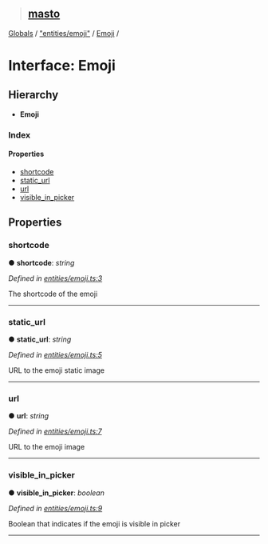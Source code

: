 > ## [masto](../README.md)

[Globals](../globals.md) / ["entities/emoji"](../modules/_entities_emoji_.md) / [Emoji](_entities_emoji_.emoji.md) /

# Interface: Emoji

## Hierarchy

* **Emoji**

### Index

#### Properties

* [shortcode](_entities_emoji_.emoji.md#shortcode)
* [static_url](_entities_emoji_.emoji.md#static_url)
* [url](_entities_emoji_.emoji.md#url)
* [visible_in_picker](_entities_emoji_.emoji.md#visible_in_picker)

## Properties

###  shortcode

● **shortcode**: *string*

*Defined in [entities/emoji.ts:3](https://github.com/neet/masto.js/blob/80b1796/src/entities/emoji.ts#L3)*

The shortcode of the emoji

___

###  static_url

● **static_url**: *string*

*Defined in [entities/emoji.ts:5](https://github.com/neet/masto.js/blob/80b1796/src/entities/emoji.ts#L5)*

URL to the emoji static image

___

###  url

● **url**: *string*

*Defined in [entities/emoji.ts:7](https://github.com/neet/masto.js/blob/80b1796/src/entities/emoji.ts#L7)*

URL to the emoji image

___

###  visible_in_picker

● **visible_in_picker**: *boolean*

*Defined in [entities/emoji.ts:9](https://github.com/neet/masto.js/blob/80b1796/src/entities/emoji.ts#L9)*

Boolean that indicates if the emoji is visible in picker

___